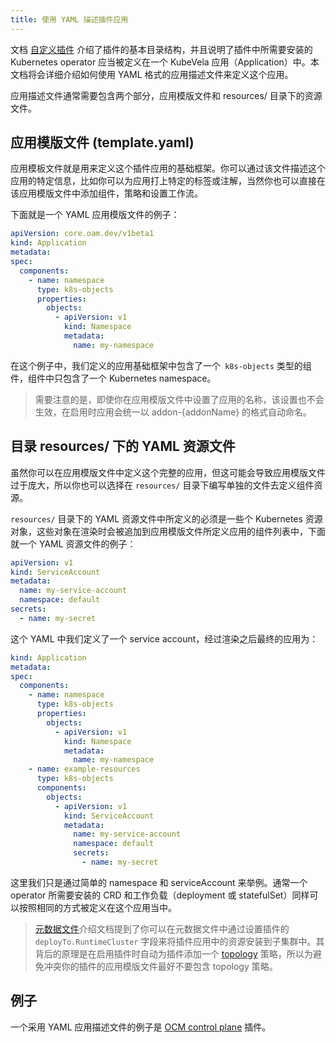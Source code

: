```yaml
---
title: 使用 YAML 描述插件应用
---
```


文档 [自定义插件](./intro) 介绍了插件的基本目录结构，并且说明了插件中所需要安装的 Kubernetes operator 应当被定义在一个 KubeVela 应用（Application）中。本文档将会详细介绍如何使用 YAML 格式的应用描述文件来定义这个应用。

应用描述文件通常需要包含两个部分，应用模版文件和 resources/ 目录下的资源文件。

## 应用模版文件 (template.yaml)

应用模板文件就是用来定义这个插件应用的基础框架。你可以通过该文件描述这个应用的特定信息，比如你可以为应用打上特定的标签或注解，当然你也可以直接在该应用模版文件中添加组件，策略和设置工作流。

下面就是一个 YAML 应用模版文件的例子：

```yaml
apiVersion: core.oam.dev/v1beta1
kind: Application
metadata:
spec:
  components:
    - name: namespace
      type: k8s-objects
      properties:
        objects:
          - apiVersion: v1
            kind: Namespace
            metadata:
              name: my-namespace
```

在这个例子中，我们定义的应用基础框架中包含了一个` k8s-objects` 类型的组件，组件中只包含了一个 Kubernetes namespace。

> 需要注意的是，即使你在应用模版文件中设置了应用的名称，该设置也不会生效，在启用时应用会统一以 addon-{addonName} 的格式自动命名。

## 目录 resources/ 下的 YAML 资源文件

虽然你可以在应用模版文件中定义这个完整的应用，但这可能会导致应用模版文件过于庞大，所以你也可以选择在 `resources/` 目录下编写单独的文件去定义组件资源。

`resources/` 目录下的 YAML 资源文件中所定义的必须是一些个 Kubernetes 资源对象，这些对象在渲染时会被追加到应用模版文件所定义应用的组件列表中，下面就一个 YAML 资源文件的例子：

```yaml
apiVersion: v1
kind: ServiceAccount
metadata:
  name: my-service-account
  namespace: default
secrets:
  - name: my-secret
```

这个 YAML 中我们定义了一个 service account，经过渲染之后最终的应用为：

```yaml
kind: Application
metadata:
spec:
  components:
    - name: namespace
      type: k8s-objects
      properties:
        objects:
          - apiVersion: v1
            kind: Namespace
            metadata:
              name: my-namespace
    - name: example-resources
      type: k8s-objects
      components:
        objects:
          - apiVersion: v1
            kind: ServiceAccount
            metadata:
              name: my-service-account
              namespace: default
              secrets:
                - name: my-secret
```

这里我们只是通过简单的 namespace 和 serviceAccount 来举例。通常一个 operator 所需要安装的 CRD 和工作负载（deployment 或 statefulSet）同样可以按照相同的方式被定义在这个应用当中。

> [元数据文件](./intro)介绍文档提到了你可以在元数据文件中通过设置插件的 `deployTo.RuntimeCluster` 字段来将插件应用中的资源安装到子集群中。其背后的原理是在启用插件时自动为插件添加一个 [topology](../../end-user/policies/references#topology) 策略，所以为避免冲突你的插件的应用模版文件最好不要包含 topology 策略。

## 例子

一个采用 YAML 应用描述文件的例子是 [OCM control plane](https://github.com/kubevela/catalog/blob/master/addons/ocm-hub-control-plane/template.yaml) 插件。
